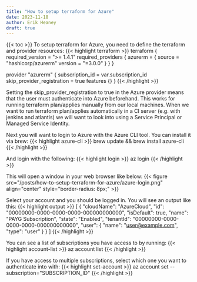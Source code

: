 ```yaml
---
title: "How to setup terraform for Azure"
date: 2023-11-18
author: Erik Heaney
draft: true
---
```

{{< toc >}}
To setup terraform for Azure, you need to define the terraform and provider resources:
{{< highlight terraform >}}
terraform {
  required_version = ">= 1.4.1"
  required_providers {
    azurerm = {
      source  = "hashicorp/azurerm"
      version = "=3.0.0"
    }
  }
}
 
provider "azurerm" {
  subscription_id = var.subscription_id
  skip_provider_registration = true
  features {}
}
{{< /highlight >}}

Setting the skip_provider_registration to true in the Azure provider means that the user must authenticate into Azure beforehand. This works for running terraform plan/applies manually from our local machines. When we want to run terraform plan/applies automatically in a CI server (e.g. with jenkins and atlantis) we will want to look into using a Service Principal or Managed Service Identity.

Next you will want to login to Azure with the Azure CLI tool. You can install it via brew:
{{< highlight azure-cli >}}
brew update && brew install azure-cli
{{< /highlight >}}

And login with the following:
{{< highlight login >}}
az login
{{< /highlight >}}

This will open a window in your web browser like below:
{{< figure src="/posts/how-to-setup-terraform-for-azure/azure-login.png" align="center" style="border-radius: 8px;" >}}

Select your account and you should be logged in. You will see an output like this:
{{< highlight output >}}
[
  {
    "cloudName": "AzureCloud",
    "id": "00000000-0000-0000-0000-000000000000",
    "isDefault": true,
    "name": "PAYG Subscription",
    "state": "Enabled",
    "tenantId": "00000000-0000-0000-0000-000000000000",
    "user": {
      "name": "user@example.com",
      "type": "user"
    }
  }
]
{{< /highlight >}}

You can see a list of subscriptions you have access to by running:
{{< highlight account-list >}}
az account list
{{< /highlight >}}

If you have access to multiple subscriptions, select which one you want to authenticate into with:
{{< highlight set-account >}}
az account set --subscription="SUBSCRIPTION_ID"
{{< /highlight >}}

